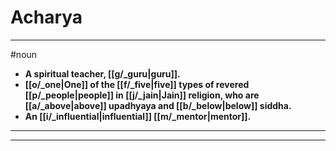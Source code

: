 # Acharya
---
#noun
- **A spiritual teacher, [[g/_guru|guru]].**
- **[[o/_one|One]] of the [[f/_five|five]] types of revered [[p/_people|people]] in [[j/_jain|Jain]] religion, who are [[a/_above|above]] upadhyaya and [[b/_below|below]] siddha.**
- **An [[i/_influential|influential]] [[m/_mentor|mentor]].**
---
---
